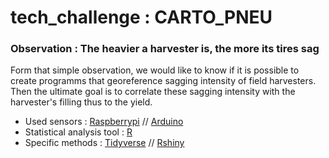 # tech_challenge : CARTO_PNEU

### Observation : The heavier a harvester is, the more its tires sag

Form that simple observation, we would like to know if it is possible to create programms that georeference sagging intensity of field harvesters. 
Then the ultimate goal is to correlate these sagging intensity with the harvester's filling thus to the yield. 

- Used sensors : [Raspberrypi](https://www.raspberrypi.org/) // [Arduino](https://www.arduino.cc/) <br>
- Statistical analysis tool : [R](https://www.r-project.org/) <br>
- Specific methods : [Tidyverse](https://www.tidyverse.org/packages/) // [Rshiny](https://shiny.rstudio.com/)<br>
